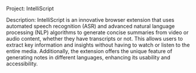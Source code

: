 Project: IntelliScript

Description:
IntelliScript is an innovative browser extension that uses automated speech recognition (ASR) and advanced natural language processing (NLP) algorithms to generate concise summaries from video or audio content, whether they have transcripts or not. This allows users to extract key information and insights without having to watch or listen to the entire media. Additionally, the extension offers the unique feature of generating notes in different languages, enhancing its usability and accessibility.
